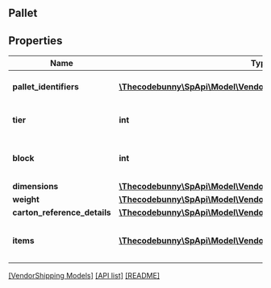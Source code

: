 ## Pallet

## Properties

Name | Type | Description | Notes
------------ | ------------- | ------------- | -------------
**pallet_identifiers** | [**\Thecodebunny\SpApi\Model\VendorShipping\ContainerIdentification[]**](ContainerIdentification.md) | A list of pallet identifiers. |
**tier** | **int** | Number of layers per pallet. | [optional]
**block** | **int** | Number of cartons per layer on the pallet. | [optional]
**dimensions** | [**\Thecodebunny\SpApi\Model\VendorShipping\Dimensions**](Dimensions.md) |  | [optional]
**weight** | [**\Thecodebunny\SpApi\Model\VendorShipping\Weight**](Weight.md) |  | [optional]
**carton_reference_details** | [**\Thecodebunny\SpApi\Model\VendorShipping\CartonReferenceDetails**](CartonReferenceDetails.md) |  | [optional]
**items** | [**\Thecodebunny\SpApi\Model\VendorShipping\ContainerItem[]**](ContainerItem.md) | A list of container item details. | [optional]

[[VendorShipping Models]](../) [[API list]](../../Api) [[README]](../../../README.md)
